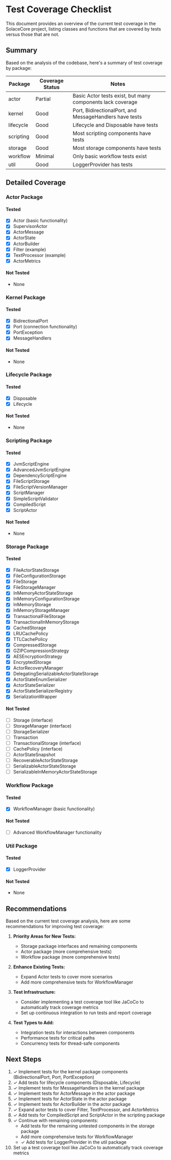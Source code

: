 # Test Coverage Checklist

This document provides an overview of the current test coverage in the SolaceCore project, listing classes and functions that are covered by tests versus those that are not.

## Summary

Based on the analysis of the codebase, here's a summary of test coverage by package:

| Package   | Coverage Status | Notes                                                      |
|-----------|-----------------|------------------------------------------------------------|
| actor     | Partial         | Basic Actor tests exist, but many components lack coverage |
| kernel    | Good            | Port, BidirectionalPort, and MessageHandlers have tests    |
| lifecycle | Good            | Lifecycle and Disposable have tests                        |
| scripting | Good            | Most scripting components have tests                       |
| storage   | Good            | Most storage components have tests                         |
| workflow  | Minimal         | Only basic workflow tests exist                            |
|  util     | Good            | LoggerProvider has tests                                   |

## Detailed Coverage

### Actor Package

#### Tested
- [x] Actor (basic functionality)
- [x] SupervisorActor
- [x] ActorMessage
- [x] ActorState
- [x] ActorBuilder
- [x] Filter (example)
- [x] TextProcessor (example)
- [x] ActorMetrics

#### Not Tested
- None

### Kernel Package

#### Tested
- [x] BidirectionalPort
- [x] Port (connection functionality)
- [x] PortException
- [x] MessageHandlers

#### Not Tested
- None

### Lifecycle Package

#### Tested
- [x] Disposable
- [x] Lifecycle

#### Not Tested
- None

### Scripting Package

#### Tested
- [x] JvmScriptEngine
- [x] AdvancedJvmScriptEngine
- [x] DependencyScriptEngine
- [x] FileScriptStorage
- [x] FileScriptVersionManager
- [x] ScriptManager
- [x] SimpleScriptValidator
- [x] CompiledScript
- [x] ScriptActor

#### Not Tested
- None

### Storage Package

#### Tested
- [x] FileActorStateStorage
- [x] FileConfigurationStorage
- [x] FileStorage
- [x] FileStorageManager
- [x] InMemoryActorStateStorage
- [x] InMemoryConfigurationStorage
- [x] InMemoryStorage
- [x] InMemoryStorageManager
- [x] TransactionalFileStorage
- [x] TransactionalInMemoryStorage
- [x] CachedStorage
- [x] LRUCachePolicy
- [x] TTLCachePolicy
- [x] CompressedStorage
- [x] GZIPCompressionStrategy
- [x] AESEncryptionStrategy
- [x] EncryptedStorage
- [x] ActorRecoveryManager
- [x] DelegatingSerializableActorStateStorage
- [x] ActorStateEnumSerializer
- [x] ActorStateSerializer
- [x] ActorStateSerializerRegistry
- [x] SerializationWrapper

#### Not Tested
- [ ] Storage (interface)
- [ ] StorageManager (interface)
- [ ] StorageSerializer
- [ ] Transaction
- [ ] TransactionalStorage (interface)
- [ ] CachePolicy (interface)
- [ ] ActorStateSnapshot
- [ ] RecoverableActorStateStorage
- [ ] SerializableActorStateStorage
- [ ] SerializableInMemoryActorStateStorage

### Workflow Package

#### Tested
- [x] WorkflowManager (basic functionality)

#### Not Tested
- [ ] Advanced WorkflowManager functionality

### Util Package

#### Tested
- [x] LoggerProvider

#### Not Tested
- None

## Recommendations

Based on the current test coverage analysis, here are some recommendations for improving test coverage:

1. **Priority Areas for New Tests:**
   - Storage package interfaces and remaining components
   - Actor package (more comprehensive tests)
   - Workflow package (more comprehensive tests)

2. **Enhance Existing Tests:**
   - Expand Actor tests to cover more scenarios
   - Add more comprehensive tests for WorkflowManager

3. **Test Infrastructure:**
   - Consider implementing a test coverage tool like JaCoCo to automatically track coverage metrics
   - Set up continuous integration to run tests and report coverage

4. **Test Types to Add:**
   - Integration tests for interactions between components
   - Performance tests for critical paths
   - Concurrency tests for thread-safe components

## Next Steps

1. ✓ Implement tests for the kernel package components (BidirectionalPort, Port, PortException)
2. ✓ Add tests for lifecycle components (Disposable, Lifecycle)
3. ✓ Implement tests for MessageHandlers in the kernel package
4. ✓ Implement tests for ActorMessage in the actor package
5. ✓ Implement tests for ActorState in the actor package
6. ✓ Implement tests for ActorBuilder in the actor package
7. ✓ Expand actor tests to cover Filter, TextProcessor, and ActorMetrics
8. ✓ Add tests for CompiledScript and ScriptActor in the scripting package
9. ✓ Continue with remaining components:
   - Add tests for the remaining untested components in the storage package
   - Add more comprehensive tests for WorkflowManager
   - ✓ Add tests for LoggerProvider in the util package
10. Set up a test coverage tool like JaCoCo to automatically track coverage metrics
